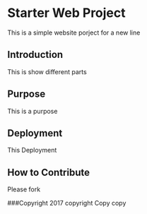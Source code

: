 
# Starter Web Project

This is a simple website porject for 
a new line
## Introduction

This is show different parts
## Purpose

This is a purpose
## Deployment
This Deployment
## How to Contribute
Please fork

###Copyright
2017 copyright Copy copy